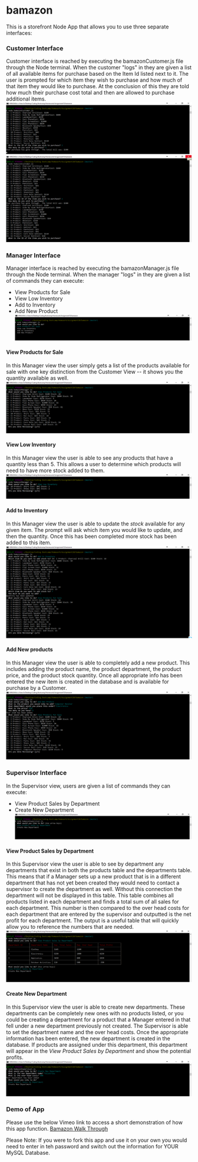 # bamazon
This is a storefront Node App that allows you to use three separate interfaces:

### Customer Interface
Customer interface is reached by executing the bamazonCustomer.js file through the Node terminal. When the customer "logs" in they are given a list of all available items for purchase based on the Item Id listed next to it.  The user is prompted for which item they wish to purchase and how much of that item they would like to purchase. At the conclusion of this they are told how much their purchase cost total and then are allowed to purchase additional items.
![Shot1](readmeimages/shot1.png)
![Shot2](readmeimages/shot2.png)

### Manager Interface
Manager interface is reached by executing the bamazonManager.js file through the Node terminal.  When the manager "logs" in they are given a list of commands they can execute:
* View Products for Sale
* View Low Inventory
* Add to Inventory
* Add New Product
![Shot3](readmeimages/shot3.png)
#### View Products for Sale
In this Manager view the user simply gets a list of the products available for sale with one key distinction from the Customer View -- it shows you the quantity available as well.
![Shot4](readmeimages/shot4.png)
#### View Low Inventory
In this Manager view the user is able to see any products that have a quantity less than 5.  This allows a user to determine which products will need to have more stock added to them.
![Shot5](readmeimages/shot5.png)
#### Add to Inventory
In this Manager view the user is able to update the *stock* available for any given item.  The prompt will ask which item you would like to update, and then the quantity. Once this has been completed more stock has been added to this item.
![Shot6](readmeimages/shot6.png)
#### Add New products
In this Manager view the user is able to completely add a new product.  This includes adding the product name, the product department, the product price, and the product stock quantity. Once all appropriate info has been entered the new item is created in the database and is available for purchase by a Customer.
![Shot7](readmeimages/shot7.png)

### Supervisor Interface
In the Supervisor view, users are given a list of commands they can execute:
* View Product Sales by Department
* Create New Department
![Shot8](readmeimages/shot8.png)
#### View Product Sales by Department
In this Supervisor view the user is able to see by department any departments that exist in both the products table and the departments table.  This means that if a Manager sets up a new product that is in a different department that has not yet been created they would need to contact a supervisor to create the department as well. Without this connection the department will not be displayed in this table.  This table combines all products listed in each department and finds a total sum of all sales for each department.  This number is then compared to the over head costs for each department that are entered by the supervisor and outputted is the net profit for each department.  The output is a useful table that will quickly allow you to reference the numbers that are needed.
![Shot9](readmeimages/shot9.png)
#### Create New Department
In this Supervisor view the user is able to create new departments.  These departments can be completely new ones with no products listed, or you could be creating a department for a product that a Manager entered in that fell under a new department previously not created.  The Supervisor is able to set the department name and the over head costs.  Once the appropriate information has been entered, the new department is created in the database.  If products are assigned under this department, this department will appear in the *View Product Sales by Department* and show the potential profits.
![Shot10](readmeimages/shot10.png)

### Demo of App
Please use the below Vimeo link to access a short demonstration of how this app function.
[Bamazon Walk Through](https://vimeo.com/228489772)

Please Note:  If you were to fork this app and use it on your own you would need to enter in teh password and switch out the information for YOUR MySQL Database.

